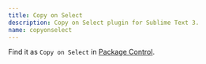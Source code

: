 ```yaml
---
title: Copy on Select
description: Copy on Select plugin for Sublime Text 3.
name: copyonselect
---
```


Find it as `Copy on Select` in [Package Control][package control].

[package control]: https://packagecontrol.io/packages/Copy%20on%20Select
